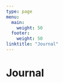 ```yaml
---
type: page
menu:
  main:
    weight: 50
  footer:
    weight: 50
linktitle: "Journal"
---
```

# Journal

